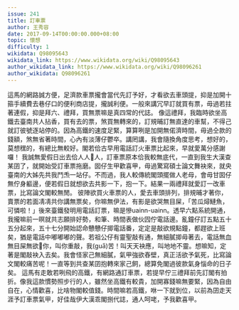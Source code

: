 ```yaml
---
issue: 241
title: 訂車票
author: 王秀容
date: 2017-09-14T00:00:00.000+08:00
topic: 懷想
difficulty: 1
wikidata: Q98095643
wikidata_link: https://www.wikidata.org/wiki/Q98095643
author_wikidata_link: https://www.wikidata.org/wiki/Q98096261
author_wikidata: Q98096261
---
```

這馬的網路誠方便，足濟款車票攏會當代先訂予好，才看欲去車頭提，抑是加開十箍手續費去巷仔口的便利商店提，攏誠利便。一般來講冗早訂就買有票，毋過若拄著連假，抑是拜六、禮拜，買無票嘛是真四常的代誌。
像這禮拜，我臨時欲坐高鐵去臺南共人拈香，買有去的票，煞買無轉來的，訂規晡訂無直達的車幫，不得己就訂彼號逐站停的。因為高鐵的速度足緊，算算咧是加開無偌濟時間，毋過仝款的錢額，煞無省著時間，心內有淡薄仔鬱卒。講罔講，我會隨換角度思考，想好的，莫想䆀的，有總比無較好。閣若佮古早用電話訂火車票比起來，早就愛萬分感謝囉！
我誠無愛假日出去佮人人𤲍人，訂車票原本佮我較無底代，一直到我生大漢查某囝了，就開始受訂車票拖磨。囡仔生甲歡喜甲，毋過驚寫碩士論文舞袂來，就央臺南的大姊先共我鬥𤆬一站仔。不而過，我人較傳統閣頭擺做人老母，會毋甘囡仔無佇身軀邊，便若假日就想欲去共影一下，抱一下。結果一兩禮拜就愛訂一改車票，比寫論文閣較無閒。
彼陣欲買火車票的人，愛去車頭排列，排規晡才著你，賣票的若面凊凊共你講無票矣，你嘛無伊法，有影是欲哭無目屎，「苦瓜燖鰱魚，可憐啦！」後來臺鐵發明用電話訂票，嘛是慘uainn-uainn。透早六點系統開通，我攏嘛前一暝就共志願排好勢，和筆、時間表做伙囥佇電話邊。亂鐘仔訂五點五十五分起來，五十七分開始認命戇戇仔揤電話番，定定是敲欲規點鐘，都趕欲上班矣，猶是電話中嘟嘟嘟的聲。若祖公仔有靈聖敲有通，無細膩揤毋著去，電話無血無目屎無欲𫝺你，叫你重敲，我(gua̋)苦！叫天天袂應，叫地地不靈。想嘛知，定著是閣敲袂入去矣。我會怪家己無細膩，氣甲強欲舂壁，真正活欲予氣死，比寫論文閣較痛苦呢！一直等到共查某囝抱轉來家己飼，總算免閣過彼款氣身惱命的日子矣。
這馬有走敢若咧飛的高鐵，有網路通訂車票，若提早佇三禮拜前先訂閣有拍折。像我這款慣勢照步行的人，雖然坐高鐵有較貴，加開寡錢嘛無要緊，因為自由自在，心情歡喜，比啥物閣較值錢。時間嘛若高鐵，咻一下就到位，以前為囝走天涯予訂車票氣甲，好佳哉伊大漢乖閣捌代誌，通人呵咾，予我歡喜甲。